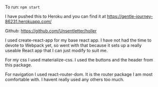 To run: `npm start`

I have pushed this to Heroku and you can find it at https://gentle-journey-86231.herokuapp.com/

Github: https://github.com/Unsentletter/holler

I used create-react-app for my base react app. I have not had the time to devote to Webpack yet, so went with that because it sets up a really useable React app that I can just modify to suit me.

For my css I used materialize-css. I used the buttons and the header from this package.

For navigation I used react-router-dom. It is the router package I am most comfortable with. I havent really used any others too much.
